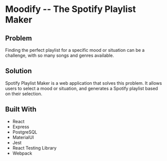 # Moodify -- The Spotify Playlist Maker

## Problem
Finding the perfect playlist for a specific mood or situation can be a challenge, with so many songs and genres available. 

## Solution
Spotify Playlist Maker is a web application that solves this problem. It allows users to select a mood or situation, and generates a Spotify playlist based on their selection. 

## Built With
- React
- Express
- PostgreSQL
- MaterialUI
- Jest
- React Testing Library
- Webpack